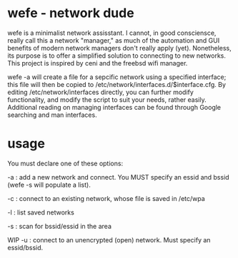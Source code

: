 # wefe - network dude
wefe is a minimalist network assisstant.  I cannot, in good consciensce, really call this a network "manager," as much of the automation and GUI
benefits of modern network managers don't really apply (yet).  Nonetheless, its purpose is to offer a simplified solution to connecting to new
networks.  This project is inspired by ceni and the freebsd wifi manager.


wefe -a will create a file for a sepcific network using a specified interface; this file will then be copied to /etc/network/interfaces.d/$interface.cfg. 
By editing /etc/network/interfaces directly, you can further modify functionality, and modify the script to suit your needs, rather easily.  Additional
reading on managing interfaces can be found through Google searching and man interfaces.

# usage
You must declare one of these options:

-a : add a new network and connect.  You MUST specify an essid and bssid (wefe -s will populate a list).

-c : connect to an existing network, whose file is saved in /etc/wpa

-l : list saved networks

-s : scan for bssid/essid in the area

WIP
-u : connect to an unencrypted (open) network.  Must specify an essid/bssid.
